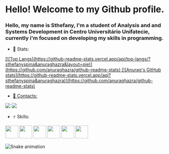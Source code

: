<div>
  <h1>Hello! Welcome to my Github profile.</h1>

<h3>Hello, my name is Sthefany, I'm a student of Analysis and and Systems Development in Centro Universitário Unifatecie, currently i'm focused on developing my skills in programming.</h3>

- 🔭 Stats:
<div>
  <a href="https://github.com/sthefanyspina">
  [![Top Langs](https://github-readme-stats.vercel.app/api/top-langs/?sthefanyspina&anuraghazra&layout=pie)](https://github.com/anuraghazra/github-readme-stats)
  [![Anurag's GitHub stats](https://github-readme-stats.vercel.app/api?sthefanyspina&anuraghazra)](https://github.com/anuraghazra/github-readme-stats)
</div>
  
- 💬 Contacts:
<div>
<a href="https://www.linkedin.com/in/sthefany-spina-02bb11202" target="_blank"><img loading="lazy" src="https://img.shields.io/badge/-LinkedIn-%230077B5?style=for-the-badge&logo=linkedin&logoColor=white" target="_blank"></a>  
<a href = "mailto:sthefanyspina@gmail.com"><img loading="lazy" src="https://img.shields.io/badge/Gmail-D14836?style=for-the-badge&logo=gmail&logoColor=white" target="_blank"></a>
</div>

- ⚡ Skills:
<img src="https://cdn.jsdelivr.net/gh/devicons/devicon/icons/html5/html5-plain-wordmark.svg" width="40" height="40"/>
<img src="https://cdn.jsdelivr.net/gh/devicons/devicon/icons/css3/css3-plain-wordmark.svg" width="40" height="40" />
<img src="https://cdn.jsdelivr.net/gh/devicons/devicon/icons/javascript/javascript-plain.svg" width="40" height="40" />
<img src="https://cdn.jsdelivr.net/gh/devicons/devicon/icons/react/react-original.svg" width="40" height="40" />
<img src="https://cdn.jsdelivr.net/gh/devicons/devicon/icons/typescript/typescript-plain.svg" width="40" height="40" />
<img src="https://cdn.jsdelivr.net/gh/devicons/devicon/icons/git/git-original.svg" width="40" height="40" />

![Snake animation](https://github.com/sthefanyspina/sthefanyspina/blob/output/github-contribution-grid-snake.svg)

